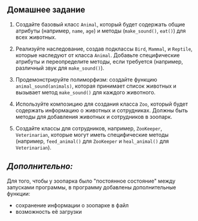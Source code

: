 ## Домашнее задание

1. Создайте базовый класс `Animal`, который будет содержать общие атрибуты (например, `name`, `age`) 
и методы (`make_sound()`, `eat()`) для всех животных.

2. Реализуйте наследование, создав подклассы `Bird`, `Mammal`, и `Reptile`, 
которые наследуют от класса `Animal`. Добавьте специфические атрибуты и переопределите методы, 
если требуется (например, различный звук для `make_sound()`).

3. Продемонстрируйте полиморфизм: создайте функцию `animal_sound(animals)`, 
которая принимает список животных и вызывает метод `make_sound()` для каждого животного.

4. Используйте композицию для создания класса `Zoo`, 
который будет содержать информацию о животных и сотрудниках. 
Должны быть методы для добавления животных и сотрудников в зоопарк.

5. Создайте классы для сотрудников, например, `ZooKeeper`, `Veterinarian`, 
которые могут иметь специфические методы (например, `feed_animal()` 
для `ZooKeeper` и `heal_animal()` для `Veterinarian`).

## *Дополнительно:*

Для того, чтобы у зоопарка было "постоянное состояние" между запусками программы, 
в программу добавлены дополнительные функции:

- сохранение информации о зоопарке в файл 
- возможность её загрузки


